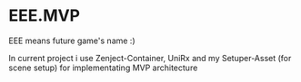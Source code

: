 # EEE.MVP
EEE means future game's name :)

In current project i use Zenject-Container, UniRx and my Setuper-Asset (for scene setup) for implementating MVP architecture

